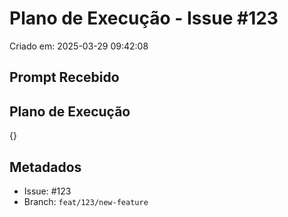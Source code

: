 # Plano de Execução - Issue #123

Criado em: 2025-03-29 09:42:08

## Prompt Recebido



## Plano de Execução

{}

## Metadados

- Issue: #123
- Branch: `feat/123/new-feature`
